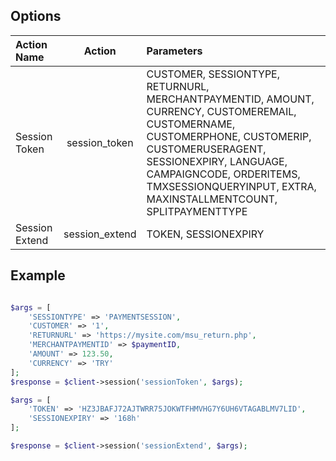 ## Options

Action Name | Action | Parameters
:----------- |:-------------:| :-----------
Session Token  |session_token | CUSTOMER, SESSIONTYPE, RETURNURL, MERCHANTPAYMENTID, AMOUNT, CURRENCY, CUSTOMEREMAIL, CUSTOMERNAME, CUSTOMERPHONE, CUSTOMERIP, CUSTOMERUSERAGENT, SESSIONEXPIRY, LANGUAGE, CAMPAIGNCODE, ORDERITEMS, TMXSESSIONQUERYINPUT, EXTRA, MAXINSTALLMENTCOUNT, SPLITPAYMENTTYPE
Session Extend  |session_extend | TOKEN, SESSIONEXPIRY



## Example


```php

$args = [
    'SESSIONTYPE' => 'PAYMENTSESSION',
    'CUSTOMER' => '1',
    'RETURNURL' => 'https://mysite.com/msu_return.php',
    'MERCHANTPAYMENTID' => $paymentID,
    'AMOUNT' => 123.50,
    'CURRENCY' => 'TRY'
];
$response = $client->session('sessionToken', $args);

$args = [
    'TOKEN' => 'HZ3JBAFJ72AJTWRR75JOKWTFHMVHG7Y6UH6VTAGABLMV7LID',
    'SESSIONEXPIRY' => '168h'
];

$response = $client->session('sessionExtend', $args);

```